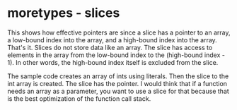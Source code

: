 # moretypes - slices

This shows how effective pointers are since a slice has a pointer to an array, a low-bound index into the array, and a high-bound index into the array. That's it. Slices do not store data like an array. The slice has access to elements in the array from the low-bound index to the (high-bound index - 1). In other words, the high-bound index itself is excluded from the slice.

The sample code creates an array of ints using literals. Then the slice to the int array is created. The slice has the pointer. I would think that if a function needs an array as a parameter, you want to use a slice for that because that is the best optimization of the function call stack.
